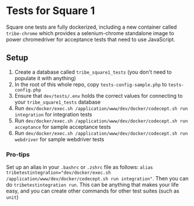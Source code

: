# Tests for Square 1

Square one tests are fully dockerized, including a new container called `tribe-chrome` which provides a selenium-chrome
standalone image to power chromedriver for acceptance tests that need to use JavaScript.

## Setup

1. Create a database called `tribe_square1_tests` (you don't need to populate it with anything)
1. In the root of this whole repo, copy `tests-config-sample.php` to `tests-config.php`
1. Ensure that `dev/tests/.env` holds the correct values for connecting to your `tribe_square1_tests` database
1. Run `dev/docker/exec.sh /application/www/dev/docker/codecept.sh run integration` for integration tests
1. Run `dev/docker/exec.sh /application/www/dev/docker/codecept.sh run acceptance` for sample acceptance tests
1. Run `dev/docker/exec.sh /application/www/dev/docker/codecept.sh run webdriver` for sample webdriver tests

### Pro-tips

Set up an alias in your `.bashrc` or `.zshrc` file as follows: `alias tribetestintegration="dev/docker/exec.sh /application/www/dev/docker/codecept.sh run integration"`. Then you can do `tribetestintegration run`. This can be anything that makes your life easy, and you can create other commands for other test suites (such as `unit`)